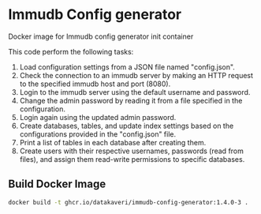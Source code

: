 # Immudb Config generator
Docker image for Immudb config generator init container

This code perform the following tasks:

1. Load configuration settings from a JSON file named "config.json".
2. Check the connection to an immudb server by making an HTTP request to the specified immudb host and port (8080).
3. Login to the immudb server using the default username and password.
4. Change the admin password by reading it from a file specified in the configuration.
5. Login again using the updated admin password.
6. Create databases, tables, and update index settings based on the configurations provided in the "config.json" file.
7. Print a list of tables in each database after creating them.
8. Create users with their respective usernames, passwords (read from files), and assign them read-write permissions to specific databases.


## Build Docker Image
```sh
docker build -t ghcr.io/datakaveri/immudb-config-generator:1.4.0-3 .
```


